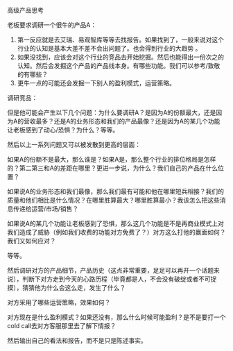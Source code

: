 高级产品思考

老板要求调研一个很牛的产品A：

1. 第一反应就是去艾瑞、易观智库等等去找报告。如果找到了，一般来说对这个行业的认知是基本大差不差不会出问题了。也会得到行业的大趋势 。
2. 如果没找到，应该会对这个行业的竞品去开始挖掘。然后也能得出一份次之的认知。然后会发掘这个产品的产品线本身。有哪些功能。我们可以参考/致敬的有哪些？
3. 更牛一点的可能还会发掘一下别人的盈利模式，运营策略。

调研竞品：

但是他可能会产生以下几个问题：为什么要调研A？是因为A的份额最大，还是因为A的营收最多？还是A的业务形态和我们的产品最像？还是因为A的某几个功能让老板感到了动心/恐惧？为什么？等等。

然后以上一系列问题又可以被发散到更高的层面：

如果A的份额不是最大，那么谁是？如果A是，那么整个行业的排位格局是怎样的？第二第三和A的差距在哪里？更进一步说，为什么？我们自己的产品在什么位置？

如果说A的业务形态和我们最像，那么我们最有可能和他在哪里短兵相接？我们的质量和他们相比是什么情况？在哪里胜算最大？哪里胜算最小？我该怎么把这些消息传递给运营/市场/销售？

如果说A的某几个功能让老板感到了恐惧，那么这几个功能是不是再商业模式上对我们造成了威胁（例如我们收费的功能对方免费了？）对方这么打他的赢面如何？我们又如何应对？

等等。

然后调研对方的产品细节，产品历史（这点非常重要，足足可以再开一个话题来说），判断下对方走到今天的心路历程（毕竟都是人，不会没有破绽或者不可捉摸），猜猜他为什么会这么走，发生了什么？

对方采用了哪些运营策略，效果如何？

对方现在是什么盈利模式？如果还没有，那么什么时候可能盈利？是不是要打一个cold call去对方客服那里去了解下情报？

然后输出自己的看法和报告，而不是只是陈述事实。